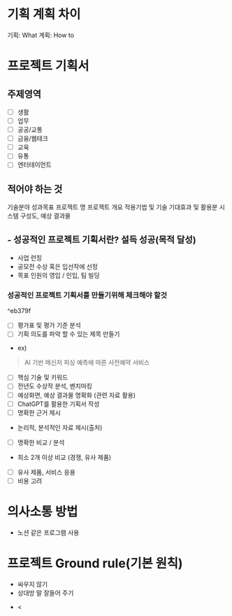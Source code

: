 
# 기획 계획 차이
기획: What
계획: How to

# 프로젝트 기획서

## 주제영역
- [ ] 생활
- [ ] 업무
- [ ] 공공/교통
- [ ] 금융/웹테크
- [ ] 교육
- [ ] 유통
- [ ] 엔터테이먼트
## 적어야 하는 것
 기술분야
 성과목표
 프로젝트 명
 프로젝트 개요
 적용기법 및 기술
 기대효과 및 활용분
 시스템 구성도, 예상 결과물
## <span style="font-size:20px"> - 성공적인 프로젝트 기획서란? 설득 성공(목적 달성)</span>
- 사업 런칭
- 공모전 수상 혹은 입선작에 선정
- 목표 인원의 영입 / 인입, 팀 빌딩
### 성공적인 프로젝트 기획서를 만들기위해 체크해야 할것

^eb379f

- [ ] 평가표 및 평가 기준 분석
- [ ] 기획 의도를 파악 할 수 있는 제목 만들기
- ex)
> AI 기반 메신저 피싱 예측에 따른 사전예약 서비스
- [ ] 핵심 기술 및 키워드
- [ ] 전년도 수상작 분석, 벤치마킹
- [ ] 예상화면, 예상 결과물 명확화 (관련 자료 활용)
- [ ] ChatGPT를 활용한 기획서 작성
- [ ] 명확한 근거 제시
- 논리적, 분석적인 자료 제시(출처)
- [ ] 명확한 비교 / 분석
- 최소 2개 이상 비교 (경쟁, 유사 제품)
- [ ] 유사 제품, 서비스 응용
- [ ] 비용 고려

# 의사소통 방법
- 노션 같은 프로그램 사용
# 프로젝트 Ground rule(기본 원칙)
- 싸우지 않기
- 상대방 말 잘들어 주기

<ul>
<li>
<
</ul>